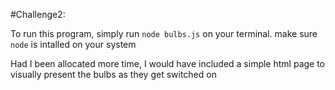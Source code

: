 #Challenge2: 

To run this program, simply run ```node bulbs.js``` on your terminal. make sure ```node``` is intalled on your system

Had I been allocated more time, I would have included a simple html page to visually present the bulbs as they get switched on

